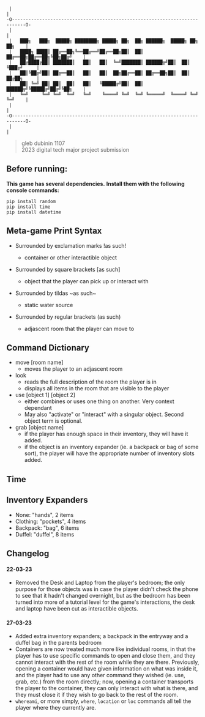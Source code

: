   
  
```  
 |                                                                           |  
-O---------------------------------------------------------------------------O-  
 |                                                                           |  
 |   ███╗   ███╗  █████╗ ████████╗ █████╗ ██╗  ██╗ ██████╗  █████╗ ██╗  ██╗    |  
 |   ████╗ ████║ ██╔══██╗╚══██╔══╝██╔══██╗██║  ██║ ██╔══██╗██╔══██╗╚██╗██╔╝    |  
 |   ██╔████╔██║ ███████║   ██║   ██║  ╚═╝███████║ ██████╦╝██║  ██║ ╚███╔╝     |  
 |   ██║╚██╔╝██║ ██╔══██║   ██║   ██║  ██╗██╔══██║ ██╔══██╗██║  ██║ ██╔██╗     |  
 |   ██║ ╚═╝ ██║ ██║  ██║   ██║   ╚█████╔╝██║  ██║ ██████╦╝╚█████╔╝██╔╝╚██╗    |  
 |   ╚═╝     ╚═╝ ╚═╝  ╚═╝   ╚═╝    ╚════╝ ╚═╝  ╚═╝ ╚═════╝  ╚════╝ ╚═╝  ╚═╝    |  
 |                                                                           |  
-O---------------------------------------------------------------------------O-  
 |                                                                           |  
```
> gleb dubinin 1107  
> 2023 digital tech major project submission  

## Before running:

**This game has several dependencies.**
**Install them with the following console commands:**
```
pip install random
pip install time
pip install datetime
```

## Meta-game Print Syntax

- Surrounded by exclamation marks !as such!
  - container or other interactible object

- Surrounded by square brackets [as such]
  - object that the player can pick up or interact with

- Surrounded by tildas ~as such~
  - static water source

- Surrounded by regular brackets (as such)
  - adjascent room that the player can move to

## Command Dictionary

- move [room name]
  - moves the player to an adjascent room
- look
  - reads the full description of the room the player is in
  - displays all items in the room that are visible to the player
- use [object 1] [object 2]
  - either combines or uses one thing on another. Very context dependant
  - May also "activate" or "interact" with a singular object. Second object term is optional.
- grab [object name]
  - if the player has enough space in their inventory, they will have it added.
  - if the object is an inventory expander (ie. a backpack or bag of some sort), the player will have the appropriate number of inventory slots added.


## Time


## Inventory Expanders

* None: "hands", 2 items
* Clothing: "pockets", 4 items
* Backpack: "bag", 6 items
* Duffel: "duffel", 8 items

## Changelog

#### 22-03-23

* Removed the Desk and Laptop from the player's bedroom; the only purpose for those objects was in case the player didn't check the phone to see that it hadn't changed overnight, but as the bedroom has been turned into more of a tutorial level for the game's interactions, the desk and laptop have been cut as interactible objects.

#### 27-03-23

* Added extra inventory expanders; a backpack in the entryway and a duffel bag in the parents bedroom
* Containers are now treated much more like individual rooms, in that the player has to use specific commands to open and close them, and they cannot interact with the rest of the room while they are there. Previously, opening a container would have given information on what was inside it, and the player had to use any other command they wished (ie. use, grab, etc.) from the room directly; now, opening a container transports the player to the container, they can only interact with what is there, and they must close it if they wish to go back to the rest of the room.
* `whereami`, or more simply, `where`, `location` or `loc` commands all tell the player where they currently are.